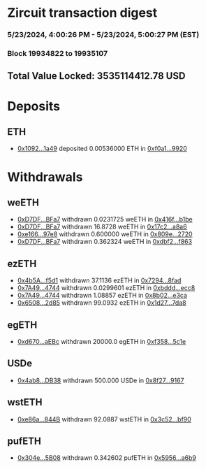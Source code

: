 # Zircuit transaction digest
### 5/23/2024, 4:00:26 PM - 5/23/2024, 5:00:27 PM (EST)
### Block 19934822 to 19935107

## Total Value Locked: 3535114412.78 USD

# Deposits
## ETH
- [0x1092...1a49](https://etherscan.io/address/0x1092077298050C24Dc46A1f5e2DFD7c511551a49) deposited 0.00536000 ETH in [0xf0a1...9920](https://etherscan.io/tx/0x1092077298050C24Dc46A1f5e2DFD7c511551a49)
# Withdrawals
## weETH
- [0xD7DF...BFa7](https://etherscan.io/address/0xD7DF7E085214743530afF339aFC420c7c720BFa7) withdrawn 0.0231725 weETH in [0x416f...b1be](https://etherscan.io/tx/0xD7DF7E085214743530afF339aFC420c7c720BFa7)
- [0xD7DF...BFa7](https://etherscan.io/address/0xD7DF7E085214743530afF339aFC420c7c720BFa7) withdrawn 16.8728 weETH in [0x17c2...a8a6](https://etherscan.io/tx/0xD7DF7E085214743530afF339aFC420c7c720BFa7)
- [0xe166...97e8](https://etherscan.io/address/0xe166F96f6e3Bb3805B5c349a7E6b2B89caDC97e8) withdrawn 0.600000 weETH in [0x809e...2720](https://etherscan.io/tx/0xe166F96f6e3Bb3805B5c349a7E6b2B89caDC97e8)
- [0xD7DF...BFa7](https://etherscan.io/address/0xD7DF7E085214743530afF339aFC420c7c720BFa7) withdrawn 0.362324 weETH in [0xdbf2...f863](https://etherscan.io/tx/0xD7DF7E085214743530afF339aFC420c7c720BFa7)
## ezETH
- [0x4b5A...f5d1](https://etherscan.io/address/0x4b5A72F39985802c7aE4AD684ac7F7909f60f5d1) withdrawn 37.1136 ezETH in [0x7294...8fad](https://etherscan.io/tx/0x4b5A72F39985802c7aE4AD684ac7F7909f60f5d1)
- [0x7A49...4744](https://etherscan.io/address/0x7A493Be5c2ce014cD049Bf178a1ac0Db1B434744) withdrawn 0.0299601 ezETH in [0xbddd...ecc8](https://etherscan.io/tx/0x7A493Be5c2ce014cD049Bf178a1ac0Db1B434744)
- [0x7A49...4744](https://etherscan.io/address/0x7A493Be5c2ce014cD049Bf178a1ac0Db1B434744) withdrawn 1.08857 ezETH in [0x8b02...e3ca](https://etherscan.io/tx/0x7A493Be5c2ce014cD049Bf178a1ac0Db1B434744)
- [0x6508...2d85](https://etherscan.io/address/0x6508dffcCEBf9E455580e72fbDA05B795DA82d85) withdrawn 99.0932 ezETH in [0x1d27...7da8](https://etherscan.io/tx/0x6508dffcCEBf9E455580e72fbDA05B795DA82d85)
## egETH
- [0xd670...aEBc](https://etherscan.io/address/0xd670Ed3F4e1fc9715Efa0aD82fD93BDFbD05aEBc) withdrawn 20000.0 egETH in [0xf358...5c1e](https://etherscan.io/tx/0xd670Ed3F4e1fc9715Efa0aD82fD93BDFbD05aEBc)
## USDe
- [0x4ab8...DB38](https://etherscan.io/address/0x4ab8a12f48cAcA6D266180B9d373D4a0d3C9DB38) withdrawn 500.000 USDe in [0x8f27...9167](https://etherscan.io/tx/0x4ab8a12f48cAcA6D266180B9d373D4a0d3C9DB38)
## wstETH
- [0xe86a...844B](https://etherscan.io/address/0xe86aD01212Bbb97Ed85e117A5eC797123957844B) withdrawn 92.0887 wstETH in [0x3c52...bf90](https://etherscan.io/tx/0xe86aD01212Bbb97Ed85e117A5eC797123957844B)
## pufETH
- [0x304e...5B08](https://etherscan.io/address/0x304e9124e35BF77B08f59d9f5D16CAcCBe305B08) withdrawn 0.342602 pufETH in [0x5956...a6b9](https://etherscan.io/tx/0x304e9124e35BF77B08f59d9f5D16CAcCBe305B08)
